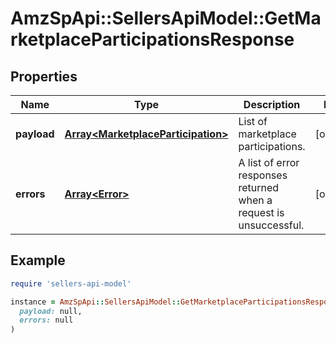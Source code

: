 # AmzSpApi::SellersApiModel::GetMarketplaceParticipationsResponse

## Properties

| Name | Type | Description | Notes |
| ---- | ---- | ----------- | ----- |
| **payload** | [**Array&lt;MarketplaceParticipation&gt;**](MarketplaceParticipation.md) | List of marketplace participations. | [optional] |
| **errors** | [**Array&lt;Error&gt;**](Error.md) | A list of error responses returned when a request is unsuccessful. | [optional] |

## Example

```ruby
require 'sellers-api-model'

instance = AmzSpApi::SellersApiModel::GetMarketplaceParticipationsResponse.new(
  payload: null,
  errors: null
)
```

